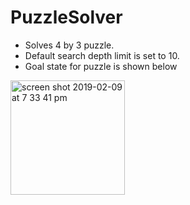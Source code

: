 # PuzzleSolver
- Solves 4 by 3 puzzle.
- Default search depth limit is set to 10.
- Goal state for puzzle is shown below
<img width="183" alt="screen shot 2019-02-09 at 7 33 41 pm" src="https://user-images.githubusercontent.com/42313064/52521674-bc7acf80-2ca2-11e9-98be-bb6453d79b36.png">


